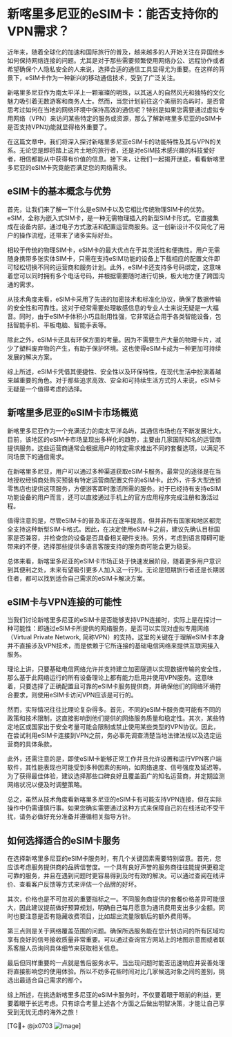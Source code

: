 # 新喀里多尼亚的eSIM卡：能否支持你的VPN需求？

近年来，随着全球化的加速和国际旅行的普及，越来越多的人开始关注在异国他乡如何保持网络连接的问题。尤其是对于那些需要频繁使用网络办公、远程协作或者希望确保个人隐私安全的人来说，选择合适的通信工具显得尤为重要。在这样的背景下，eSIM卡作为一种新兴的移动通信技术，受到了广泛关注。

新喀里多尼亚作为南太平洋上一颗璀璨的明珠，以其迷人的自然风光和独特的文化魅力吸引着无数游客和商务人士。然而，当您计划前往这个美丽的岛屿时，是否曾思考过如何在当地的网络环境中保持高效的通信呢？特别是如果您需要通过虚拟专用网络（VPN）来访问某些特定的服务或资源，那么了解新喀里多尼亚的eSIM卡是否支持VPN功能就显得格外重要了。

在这篇文章中，我们将深入探讨新喀里多尼亚eSIM卡的功能特性及其与VPN的关系。无论您是即将踏上这片土地的旅行者，还是对eSIM技术感兴趣的科技爱好者，相信都能从中获得有价值的信息。接下来，让我们一起揭开谜底，看看新喀里多尼亚的eSIM卡究竟能否满足您的网络需求。

## eSIM卡的基本概念与优势

首先，让我们来了解一下什么是eSIM卡以及它相比传统物理SIM卡的优势。eSIM，全称为嵌入式SIM卡，是一种无需物理插入的新型SIM卡形式。它直接集成在设备内部，通过电子方式激活和配置运营商服务。这一创新设计不仅简化了用户的操作流程，还带来了诸多实际好处。

相较于传统的物理SIM卡，eSIM卡的最大优点在于其灵活性和便携性。用户无需随身携带多张实体SIM卡，只需在支持eSIM功能的设备上下载相应的配置文件即可轻松切换不同的运营商和服务计划。此外，eSIM卡还支持多号码绑定，这意味着您可以同时拥有多个电话号码，并根据需要随时进行切换，极大地方便了跨国沟通的需求。

从技术角度来看，eSIM卡采用了先进的加密技术和标准化协议，确保了数据传输的安全性和可靠性。这对于经常需要处理敏感信息的专业人士来说无疑是一大福音。同时，由于eSIM卡体积小巧且耐用性强，它非常适合用于各类智能设备，包括智能手机、平板电脑、智能手表等。

除此之外，eSIM卡还具有环保方面的考量。因为不需要生产大量的物理卡片，减少了塑料废弃物的产生，有助于保护环境。这也使得eSIM卡成为一种更加可持续发展的解决方案。

综上所述，eSIM卡凭借其便捷性、安全性以及环保特性，在现代生活中扮演着越来越重要的角色。对于那些追求高效、安全和可持续生活方式的人来说，eSIM卡无疑是一个值得考虑的选择。

## 新喀里多尼亚的eSIM卡市场概览

新喀里多尼亚作为一个充满活力的南太平洋岛屿，其通信市场也在不断发展壮大。目前，该地区的eSIM卡市场呈现出多样化的趋势，主要由几家国际知名的运营商提供服务。这些运营商通常会根据用户的特定需求推出不同的套餐选项，以满足不同场景下的通信需求。

在新喀里多尼亚，用户可以通过多种渠道获取eSIM卡服务。最常见的途径是在当地授权经销商处购买预装有特定运营商配置文件的eSIM卡。此外，许多大型连锁零售店也提供这项服务，方便游客即时激活所需的服务。对于已经持有支持eSIM功能设备的用户而言，还可以直接通过手机上的官方应用程序完成注册和激活过程。

值得注意的是，尽管eSIM卡的普及率正在逐年提高，但并非所有国家和地区都完全支持这种新型SIM卡格式。因此，在决定使用eSIM卡之前，建议先确认目标国家是否兼容，并检查您的设备是否具备相关硬件支持。另外，考虑到语言障碍可能带来的不便，选择那些提供多语言客服支持的服务商可能会更为稳妥。

总体来看，新喀里多尼亚的eSIM卡市场正处于快速发展阶段，随着更多用户意识到其便利之处，未来有望吸引更多人加入这一行列。无论是短期旅行者还是长期居住者，都可以找到适合自己需求的eSIM卡解决方案。

## eSIM卡与VPN连接的可能性

当我们讨论新喀里多尼亚的eSIM卡是否能够支持VPN连接时，实际上是在探讨一种可能性：即通过eSIM卡所提供的网络服务，是否可以实现对虚拟专用网络（Virtual Private Network, 简称VPN）的支持。这里的关键在于理解eSIM卡本身并不直接涉及VPN技术，而是依赖于它所连接的基础电信网络来提供互联网接入服务。

理论上讲，只要基础电信网络允许并支持建立加密隧道以实现数据传输的安全性，那么基于此网络运行的所有设备理论上都有能力启用并使用VPN服务。这意味着，只要选择了正确配置且可靠的eSIM卡服务提供商，并确保他们的网络环境符合要求，则使用eSIM卡访问VPN应该是可行的。

然而，实际情况往往比理论复杂得多。首先，不同的eSIM卡服务商可能有不同的政策和技术限制，这直接影响到他们提供的网络服务质量和稳定性。其次，某些特定地区或国家出于安全考量可能会限制或禁止使用某些类型的VPN协议。因此，在尝试利用eSIM卡连接到VPN之前，务必事先调查清楚当地法律法规以及选定运营商的具体条款。

此外，还需注意的是，即使eSIM卡能够正常工作并且允许设置和运行VPN客户端软件，其性能表现也可能受到多种因素的影响，如网络速度、信号强度及延迟等。为了获得最佳体验，建议选择那些口碑良好且覆盖面广的知名运营商，并定期监测网络状况以便及时调整策略。

总之，虽然从技术角度看新喀里多尼亚的eSIM卡有可能支持VPN连接，但在实际操作中仍需谨慎行事。如果您确实需要通过这种方式来保障自己的在线活动不受干扰，请务必做好充分准备并遵循相关指导方针。

## 如何选择适合的eSIM卡服务

在选择新喀里多尼亚的eSIM卡服务时，有几个关键因素需要特别留意。首先，您应该考虑服务提供商的品牌信誉度。一个具有良好声誉的服务商往往能提供更稳定可靠的服务，并且在遇到问题时更容易得到及时有效的解决。可以通过查阅在线评价、查看客户反馈等方式来评估一个品牌的好坏。

其次，价格也是不可忽视的重要指标之一。不同服务商提供的套餐价格差异可能很大，因此建议提前做好预算规划，明确自己每月愿意为通讯费用支出多少金额。同时也要注意是否有隐藏收费项目，比如超出流量限额后的额外费用等。

第三点则是关于网络覆盖范围的问题。确保所选服务能在您计划访问的所有区域均享有良好的信号接收质量非常重要。可以通过查询官方网站上的地图示意图或者联系客服人员询问具体细节来获取相关信息。

最后但同样重要的一点就是售后服务水平。当出现问题时能否迅速响应并妥善处理将直接影响您的使用体验。所以不妨多花些时间对比几家候选对象之间的差别，挑选出最适合自己需求的那个。

综上所述，在挑选新喀里多尼亚的eSIM卡服务时，不仅要着眼于眼前的利益，更要着眼于长远考虑。只有综合考量上述各个方面之后做出明智决策，才能让自己享受到无忧无虑的海外之旅！

[TG💪+ @jx0703 ![Image](https://github.com/user-attachments/assets/dbca1d08-cadb-493c-b0ec-ad6f7a83f270)]